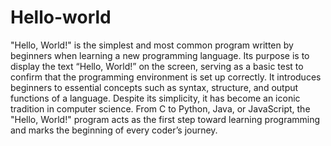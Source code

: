 # Hello-world
"Hello, World!" is the simplest and most common program written by beginners when learning a new programming language. Its purpose is to display the text “Hello, World!” on the screen, serving as a basic test to confirm that the programming environment is set up correctly. It introduces beginners to essential concepts such as syntax, structure, and output functions of a language. Despite its simplicity, it has become an iconic tradition in computer science. From C to Python, Java, or JavaScript, the "Hello, World!" program acts as the first step toward learning programming and marks the beginning of every coder’s journey.
